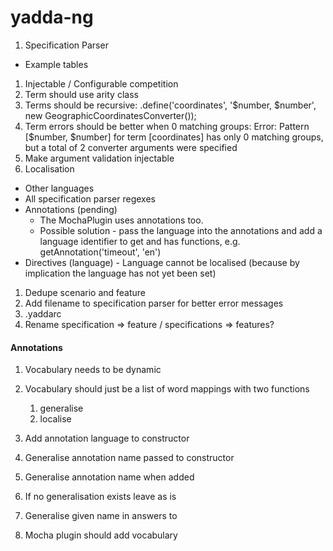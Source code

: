 # yadda-ng

1. Specification Parser
  - Example tables
1. Injectable / Configurable competition
1. Term should use arity class
1. Terms should be recursive: .define('coordinates', '$number, $number', new GeographicCoordinatesConverter());
1. Term errors should be better when 0 matching groups: Error: Pattern [$number, $number] for term [coordinates] has only 0 matching groups, but a total of 2 converter arguments were specified
1. Make argument validation injectable
1. Localisation
  - Other languages
  - All specification parser regexes
  - Annotations (pending)
    - The MochaPlugin uses annotations too.
    - Possible solution - pass the language into the annotations and add a language identifier to get and has functions, e.g. getAnnotation('timeout', 'en')
  - Directives (language) - Language cannot be localised (because by implication the language has not yet been set)
1. Dedupe scenario and feature
1. Add filename to specification parser for better error messages
1. .yaddarc
1. Rename specification => feature / specifications => features?


#### Annotations
1. Vocabulary needs to be dynamic
1. Vocabulary should just be a list of word mappings with two functions
    1. generalise
    2. localise

1. Add annotation language to constructor
1. Generalise annotation name passed to constructor
1. Generalise annotation name when added
1. If no generalisation exists leave as is
1. Generalise given name in answers to
1. Mocha plugin should add vocabulary
